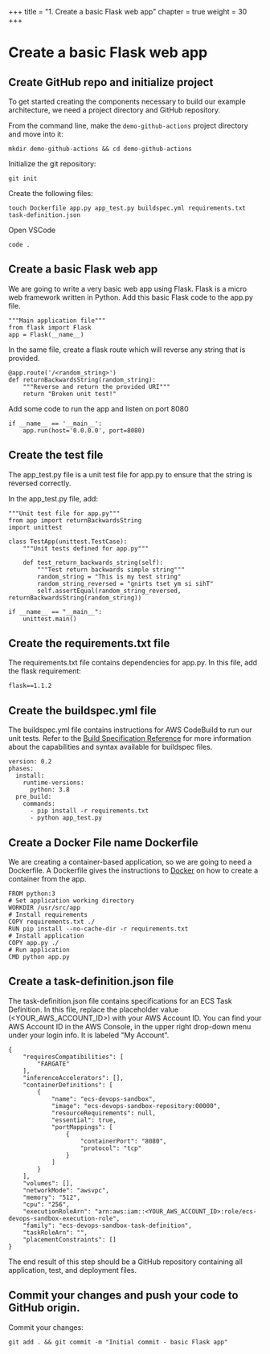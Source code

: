 +++
title = "1. Create a basic Flask web app"
chapter = true
weight = 30
+++

# Create a basic Flask web app

## Create GitHub repo and initialize project

To get started creating the components necessary to build our example architecture, we need a project directory and GitHub repository.

From the command line, make the `demo-github-actions` project directory and move into it:

```
mkdir demo-github-actions && cd demo-github-actions
```

Initialize the git repository:

```
git init
```

Create the following files:

```
touch Dockerfile app.py app_test.py buildspec.yml requirements.txt task-definition.json
```

Open VSCode

```
code .
```

## Create a basic Flask web app

We are going to write a very basic web app using Flask. Flask is a micro web framework written in Python. Add this basic Flask code to the app.py file. 

```
"""Main application file"""
from flask import Flask
app = Flask(__name__)
```

In the same file, create a flask route which will reverse any string that is provided.

```
@app.route('/<random_string>')
def returnBackwardsString(random_string):
    """Reverse and return the provided URI"""
    return "Broken unit test!"
```

Add some code to run the app and listen on port 8080

```
if __name__ == '__main__':
    app.run(host='0.0.0.0', port=8080)
```
## Create the test file

The app_test.py file is a unit test file for app.py to ensure that the string is reversed correctly.

In the app_test.py file, add:

```
"""Unit test file for app.py"""
from app import returnBackwardsString
import unittest

class TestApp(unittest.TestCase):
    """Unit tests defined for app.py"""

    def test_return_backwards_string(self):
        """Test return backwards simple string"""
        random_string = "This is my test string"
        random_string_reversed = "gnirts tset ym si sihT"
        self.assertEqual(random_string_reversed, returnBackwardsString(random_string))

if __name__ == "__main__":
    unittest.main()
```

## Create the requirements.txt file

The requirements.txt file contains dependencies for app.py. In this file, add the flask requirement:

```
flask==1.1.2
```

## Create the buildspec.yml file


The buildspec.yml file contains instructions for AWS CodeBuild to run our unit tests. Refer to the [Build Specification Reference](https://docs.aws.amazon.com/codebuild/latest/userguide/build-spec-ref.html) for more information about the capabilities and syntax available for buildspec files.

```
version: 0.2
phases:
  install:
    runtime-versions:
      python: 3.8
  pre_build:
    commands:
      - pip install -r requirements.txt
      - python app_test.py
```

## Create a Docker File name Dockerfile

We are creating a container-based application, so we are going to need a Dockerfile. A Dockerfile gives the instructions to [Docker](https://www.docker.com/) on how to create a container from the app.

```
FROM python:3
# Set application working directory
WORKDIR /usr/src/app
# Install requirements
COPY requirements.txt ./
RUN pip install --no-cache-dir -r requirements.txt
# Install application
COPY app.py ./
# Run application
CMD python app.py
```

## Create a task-definition.json file

The task-definition.json file contains specifications for an ECS Task Definition. In this file, replace the placeholder value (<YOUR_AWS_ACCOUNT_ID>) with your AWS Account ID. You can find your AWS Account ID in the AWS Console, in the upper right drop-down menu under your login info. It is labeled "My Account".

```
{
    "requiresCompatibilities": [
        "FARGATE"
    ],
    "inferenceAccelerators": [],
    "containerDefinitions": [
        {
            "name": "ecs-devops-sandbox",
            "image": "ecs-devops-sandbox-repository:00000",
            "resourceRequirements": null,
            "essential": true,
            "portMappings": [
                {
                    "containerPort": "8080",
                    "protocol": "tcp"
                }             
            ]
        }
    ],
    "volumes": [],
    "networkMode": "awsvpc",
    "memory": "512",
    "cpu": "256",
    "executionRoleArn": "arn:aws:iam::<YOUR_AWS_ACCOUNT_ID>:role/ecs-devops-sandbox-execution-role",
    "family": "ecs-devops-sandbox-task-definition",
    "taskRoleArn": "",
    "placementConstraints": []
}
```

The end result of this step should be a GitHub repository containing all application, test, and deployment files.

## Commit your changes and push your code to GitHub origin.

Commit your changes:

```
git add . && git commit -m "Initial commit - basic Flask app"
```
